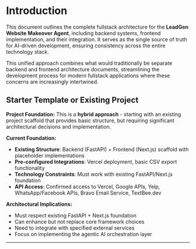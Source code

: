 # Introduction

This document outlines the complete fullstack architecture for the **LeadGen Website Makeover Agent**, including backend systems, frontend implementation, and their integration. It serves as the single source of truth for AI-driven development, ensuring consistency across the entire technology stack.

This unified approach combines what would traditionally be separate backend and frontend architecture documents, streamlining the development process for modern fullstack applications where these concerns are increasingly intertwined.

## Starter Template or Existing Project

**Project Foundation:** This is a **hybrid approach** - starting with an existing project scaffold that provides basic structure, but requiring significant architectural decisions and implementation.

**Current Foundation:**
- **Existing Structure**: Backend (FastAPI) + Frontend (Next.js) scaffold with placeholder implementations
- **Pre-configured Integrations**: Vercel deployment, basic CSV export functionality
- **Technology Constraints**: Must work with existing FastAPI/Next.js foundation
- **API Access**: Confirmed access to Vercel, Google APIs, Yelp, WhatsApp/Facebook APIs, Bravo Email Service, TextBee.dev

**Architectural Implications:**
- Must respect existing FastAPI + Next.js foundation
- Can enhance but not replace core framework choices
- Need to integrate with specified external services
- Focus on implementing the agentic AI orchestration layer

---
